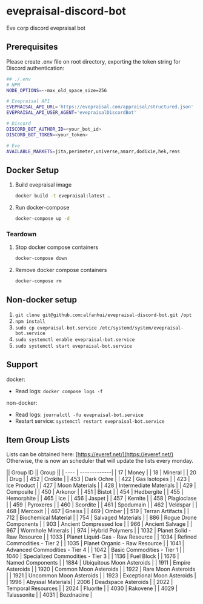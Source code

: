 # evepraisal-discord-bot

Eve corp discord evepraisal bot

## Prerequisites

Please create .env file on root directory, exporting the token string for Discord authentication:

```bash
## ./.env
# NPM
NODE_OPTIONS=--max_old_space_size=256

# Evepraisal API
EVEPRAISAL_API_URL='https://evepraisal.com/appraisal/structured.json'
EVEPRAISAL_API_USER_AGENT='evepraisalDiscordBot'

# Discord
DISCORD_BOT_AUTHOR_ID=<your_bot_id>
DISCORD_BOT_TOKEN=<your_token>

# Eve
AVAILABLE_MARKETS=jita,perimeter,universe,amarr,dodixie,hek,rens
```

## Docker Setup

1. Build evepraisal image

    ```bash
    docker build -t evepraisal:latest .
    ```

2. Run docker-compose

    ```bash
    docker-compose up -d
    ````

### Teardown

1. Stop docker compose containers

    ```bash
    docker-compose down
    ```

2. Remove docker compose containers

    ```bash
    docker-compose rm
    ```

## Non-docker setup

1. `git clone git@github.com:alfanhui/evepraisal-discord-bot.git /opt`
2. `npm install`
3. `sudo cp evepraisal-bot.service /etc/systemd/system/evepraisal-bot.service`
4. `sudo systemctl enable evepraisal-bot.service`
5. `sudo systemctl start evepraisal-bot.service`

## Support

docker:

- Read logs: `docker compose logs -f`

non-docker:

- Read logs: `journalctl -fu evepraisal-bot.service`
- Restart service: `systemctl restart evepraisal-bot.service`

## Item Group Lists

Lists can be obtained here: [https://everef.net/](https://everef.net/)
Otherwise, the is now an scheduler that will update the lists every monday.

|| Group ID || Group ||
| ---- | -------------|
| 17 | Money |
| 18 | Mineral |
| 20 | Drug |
| 452 | Crokite |
| 453 | Dark Ochre |
| 422 | Gas Isotopes |
| 423 | Ice Product |
| 427 | Moon Materials |
| 428 | Intermediate Materials |
| 429 | Composite |
| 450 | Arkonor |
| 451 | Bistot |
| 454 | Hedbergite |
| 455 | Hemorphite |
| 465 | Ice |
| 456 | Jaspet |
| 457 | Kernite |
| 458 | Plagioclase |
| 459 | Pyroxeres |
| 460 | Scordite |
| 461 | Spodumain |
| 462 | Veldspar |
| 468 | Mercoxit |
| 467 | Gneiss |
| 469 | Omber |
| 519 | Terran Artifacts |
| 712 | Biochemical Material |
| 754 | Salvaged Materials |
| 886 | Rogue Drone Components |
| 903 | Ancient Compressed Ice |
| 966 | Ancient Salvage |
| 967 | Wormhole Minerals |
| 974 | Hybrid Polymers |
| 1032 | Planet Solid - Raw Resource |
| 1033 | Planet Liquid-Gas - Raw Resource |
| 1034 | Refined Commodities - Tier 2 |
| 1035 | Planet Organic - Raw Resource |
| 1041 | Advanced Commodities - Tier 4 |
| 1042 | Basic Commodities - Tier 1 |
| 1040 | Specialized Commodities - Tier 3 |
| 1136 | Fuel Block |
| 1676 | Named Components |
| 1884 | Ubiquitous Moon Asteroids |
| 1911 | Empire Asteroids |
| 1920 | Common Moon Asteroids |
| 1922 | Rare Moon Asteroids |
| 1921 | Uncommon Moon Asteroids |
| 1923 | Exceptional Moon Asteroids |
| 1996 | Abyssal Materials|
| 2006 | Deadspace Asteroids |
| 2022 | Temporal Resources |
| 2024 | Fluorite |
| 4030 | Rakovene |
| 4029 | Talassonite |
| 4031 | Bezdnacine |
